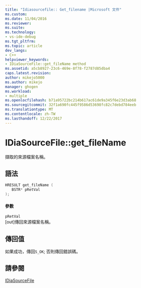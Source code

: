 ```yaml
---
title: "Idiasourcefile:: Get_filename |Microsoft 文件"
ms.custom: 
ms.date: 11/04/2016
ms.reviewer: 
ms.suite: 
ms.technology:
- vs-ide-debug
ms.tgt_pltfrm: 
ms.topic: article
dev_langs:
- C++
helpviewer_keywords:
- IDiaSourceFile::get_fileName method
ms.assetid: a5cb8927-23c6-469e-8f78-f2787d85dba4
caps.latest.revision: 
author: mikejo5000
ms.author: mikejo
manager: ghogen
ms.workload:
- multiple
ms.openlocfilehash: b71a95722bc214b617ac61de9a345f6e23d3ab68
ms.sourcegitcommit: 32f1a690fc445f9586d53698fc82c7debd784eeb
ms.translationtype: MT
ms.contentlocale: zh-TW
ms.lasthandoff: 12/22/2017
---
```

# <a name="idiasourcefilegetfilename"></a>IDiaSourceFile::get_fileName
擷取的來源檔案名稱。  
  
## <a name="syntax"></a>語法  
  
```C++  
HRESULT get_fileName (   
   BSTR* pRetVal  
);  
```  
  
#### <a name="parameters"></a>參數  
 `pRetVal`  
 [out]傳回來源檔案名稱。  
  
## <a name="return-value"></a>傳回值  
 如果成功，傳回`S_OK`; 否則傳回錯誤碼。  
  
## <a name="see-also"></a>請參閱  
 [IDiaSourceFile](../../debugger/debug-interface-access/idiasourcefile.md)